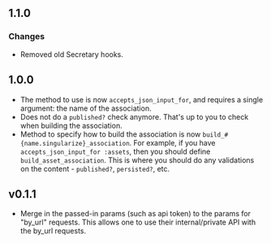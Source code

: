 ## 1.1.0
### Changes
* Removed old Secretary hooks.


## 1.0.0
* The method to use is now `accepts_json_input_for`, and requires 
  a single argument: the name of the association.
* Does not do a `published?` check anymore. That's up to you to check when
  building the association.
* Method to specify how to build the association is now 
  `build_#{name.singularize}_association`. For example, if you have 
  `accepts_json_input_for :assets`, then you should define 
  `build_asset_association`. This is where you should do any validations
  on the content - `published?`, `persisted?`, etc.


## v0.1.1
* Merge in the passed-in params (such as api token) to the params for 
  "by_url" requests. This allows one to use their internal/private API
  with the by_url requests.
